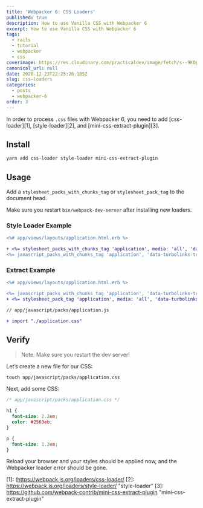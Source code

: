 ```yaml
---
title: 'Webpacker 6: CSS Loaders'
published: true
description: How to use Vanilla CSS with Webpacker 6
excerpt: How to use Vanilla CSS with Webpacker 6
tags:
  - rails
  - tutorial
  - webpacker
  - css
coverimage: https://res.cloudinary.com/practicaldev/image/fetch/s--9KOpvZCa--/c_imagga_scale,f_auto,fl_progressive,h_420,q_auto,w_1000/https://dev-to-uploads.s3.amazonaws.com/i/10lu5ml7jlx9atv0q757.png
canonical_url: null
date: 2020-12-23T22:25:26.185Z
slug: css-loaders
categories:
  - posts
  - webpacker-6
order: 3
---
```


In order to process `.css` files with Webpacker 6, you need to add [css-loader][1], [style-loader][2], and [mini-css-extract-plugin][3].

## Install

```bash
yarn add css-loader style-loader mini-css-extract-plugin
```

## Usage

Add a `stylesheet_packs_with_chunks_tag` or `stylesheet_pack_tag` to the document head.

Make sure you restart `bin/webpack-dev-server` after installing new loaders.

### Style Loader Example

```diff
<%# app/views/layouts/application.html.erb %>

+ <%= stylesheet_packs_with_chunks_tag 'application', media: 'all', 'data-turbolinks-track': 'reload' %>
<%= javascript_packs_with_chunks_tag 'application', 'data-turbolinks-track': 'reload' %>
```

### Extract Example

```diff
<%# app/views/layouts/application.html.erb %>

<%= javascript_packs_with_chunks_tag 'application', 'data-turbolinks-track': 'reload' %>
+ <%= stylesheet_pack_tag 'application', media: 'all', 'data-turbolinks-track': 'reload' %>
```

```diff
// app/javascript/packs/application.js

+ import "./application.css"
```

## Verify

> Note: Make sure you restart the dev server!

Let’s create a new file for our CSS:

```diff
touch app/javascript/packs/application.css
```

Next, add some CSS:

```css
/* app/javascript/packs/application.css */

h1 {
  font-size: 2.2em;
  color: #2563eb;
}

p {
  font-size: 1.2em;
}
```

Reload your browser and your styles should be applied now, and the Webpacker loader error should be gone.

[1]:	(https://webpack.js.org/loaders/css-loader/
[2]:	https://webpack.js.org/loaders/style-loader/ "style-loader"
[3]:	https://github.com/webpack-contrib/mini-css-extract-plugin "mini-css-extract-plugin"
